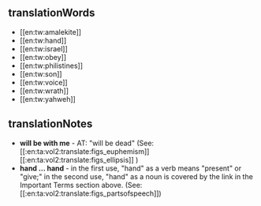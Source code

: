 ## translationWords

* [[en:tw:amalekite]]
* [[en:tw:hand]]
* [[en:tw:israel]]
* [[en:tw:obey]]
* [[en:tw:philistines]]
* [[en:tw:son]]
* [[en:tw:voice]]
* [[en:tw:wrath]]
* [[en:tw:yahweh]]

## translationNotes

* **will be with me** - AT: "will be dead" (See: [[:en:ta:vol2:translate:figs_euphemism]]  [[:en:ta:vol2:translate:figs_ellipsis]] )
* **hand … hand** - in the first use, "hand" as a verb means "present" or "give;" in the second use, "hand" as a noun is covered by the link in the Important Terms section above. (See: [[:en:ta:vol2:translate:figs_partsofspeech]])
